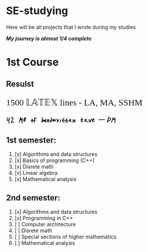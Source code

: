 # SE-studying
Here will be all projects that I wrote during my studies

***My journey is almost 1/4 complete***

# 1st Course
## Resulst
<p style="font-family: 'AMS Math'; font-size: 24px;">1500 &#x1D543;&#x1D538;&#x1D54B;&#x1D53C;&#x1D54F; lines - LA, MA, SSHM</p>
<img src="/assets/dm_stats.jpg" alt="DM_stats" height="20">

## 1st semester:
1. [x] Algorithms and data structures
2. [x] Basics of programming (C++)
3. [x] Disrete math
4. [x] Linear algebra
5. [x] Mathematical analysis

## 2nd semester:
1. [x] Algorithms and data structures
2. [x] Programming in C++
3. [ ] Computer architecture
4. [ ] Disrete math
5. [ ] Special sections of higher mathematics
6. [ ] Mathematical analysis
